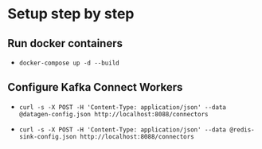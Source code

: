 # Setup step by step

## Run docker containers

* `docker-compose up -d --build`

## Configure Kafka Connect Workers

* `curl -s -X POST -H 'Content-Type: application/json' --data @datagen-config.json http://localhost:8088/connectors`

* `curl -s -X POST -H 'Content-Type: application/json' --data @redis-sink-config.json http://localhost:8088/connectors`
